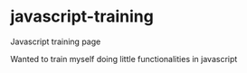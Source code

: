 # javascript-training
Javascript training page

Wanted to train myself doing little functionalities in javascript
